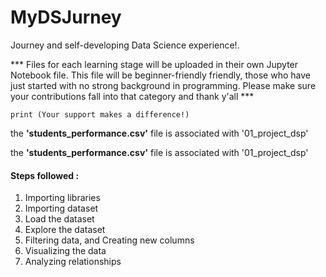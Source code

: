 # MyDSJurney
Journey and self-developing Data Science experience!. 

*** Files for each learning stage will be uploaded in their own Jupyter Notebook file. 
    This file will be beginner-friendly friendly, those who have just started with no strong background in programming.
    Please make sure your contributions fall into that category and thank y'all ***
    
    print (Your support makes a difference!)
    
    
the **'students_performance.csv'** file is associated with '01_project_dsp'


the **'students_performance.csv'** file is associated with '01_project_dsp'

#### Steps followed :

1. Importing libraries
2. Importing dataset
3. Load the dataset
4. Explore the dataset
5. Filtering data, and Creating new columns
6. Visualizing the data
7. Analyzing relationships

